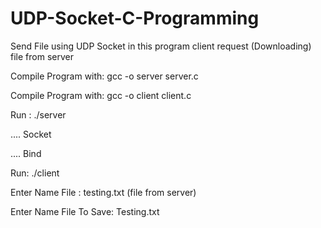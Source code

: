 # UDP-Socket-C-Programming
Send File using UDP Socket
in this program client request (Downloading) file from server

Compile Program with: gcc -o server server.c

Compile Program with: gcc -o client client.c

Run : ./server

.... Socket 

.... Bind


Run: ./client

Enter Name File : testing.txt (file from server)

Enter Name File To Save: Testing.txt
